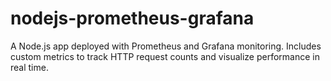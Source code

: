 # nodejs-prometheus-grafana
A Node.js app deployed with Prometheus and Grafana monitoring. Includes custom metrics to track HTTP request counts and visualize performance in real time.
